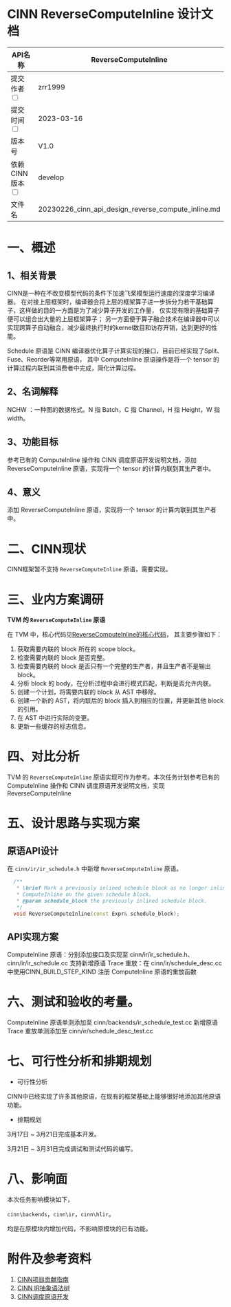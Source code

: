 # CINN ReverseComputeInline 设计文档
|API名称 | ReverseComputeInline | 
|---|---|
|提交作者<input type="checkbox" class="rowselector hidden"> | zrr1999 |
|提交时间<input type="checkbox" class="rowselector hidden"> | 2023-03-16 |
|版本号 | V1.0 | 
|依赖CINN版本<input type="checkbox" class="rowselector hidden"> | develop | 
|文件名 | 20230226_cinn_api_design_reverse_compute_inline.md<br> |


# 一、概述

## 1、相关背景
CINN是一种在不改变模型代码的条件下加速飞桨模型运行速度的深度学习编译器。
在对接上层框架时，编译器会将上层的框架算子进一步拆分为若干基础算子，这样做的目的一方面是为了减少算子开发的工作量，
仅实现有限的基础算子便可以组合出大量的上层框架算子；
另一方面便于算子融合技术在编译器中可以实现跨算子自动融合，减少最终执行时的kernel数目和访存开销，达到更好的性能。

Schedule 原语是 CINN 编译器优化算子计算实现的接口，目前已经实现了Split、Fuse、Reorder等常用原语，
其中 ComputeInline 原语操作是将一个 tensor 的计算过程内联到其消费者中完成，简化计算过程。

## 2、名词解释
NCHW ：一种图的数据格式。N 指 Batch，C 指 Channel，H 指 Height，W 指 width。

## 3、功能目标
参考已有的 ComputeInline 操作和 CINN 调度原语开发说明文档，添加 ReverseComputeInline 原语，实现将一个 tensor 的计算内联到其生产者中。

## 4、意义
添加 ReverseComputeInline 原语，实现将一个 tensor 的计算内联到其生产者中。

# 二、CINN现状
CINN框架暂不支持 `ReverseComputeInline` 原语，需要实现。

# 三、业内方案调研
**TVM 的 `ReverseComputeInline` 原语**

在 TVM 中，核心代码见[ReverseComputeInline的核心代码](https://github.com/apache/tvm/blob/422ca2855a74bf0d0d88f1aa66343015f4326ac1/src/tir/schedule/primitive/compute_inline.cc)，
其主要步骤如下：
1. 获取需要内联的 block 所在的 scope block。
2. 检查需要内联的 block 是否完整。
3. 检查需要内联的 block 是否只有一个完整的生产者，并且生产者不是输出 block。
4. 分析 block 的 body，在分析过程中会进行模式匹配，判断是否允许内联。
5. 创建一个计划，将需要内联的 block 从 AST 中移除。
6. 创建一个新的 AST，将内联后的 block 插入到相应的位置，并更新其他 block 的引用。
7. 在 AST 中进行实际的变更。
8. 更新一些缓存的标志信息。


# 四、对比分析
TVM 的 `ReverseComputeInline` 原语实现可作为参考。本次任务计划参考已有的 ComputeInline 操作和 CINN 调度原语开发说明文档，实现 ReverseComputeInline

# 五、设计思路与实现方案

## 原语API设计
在 `cinn/ir/ir_schedule.h` 中新增 `ReverseComputeInline` 原语。
```c++
  /**
   * \brief Mark a previously inlined schedule block as no longer inlined. This function undoes the effects of
   * ComputeInline on the given schedule block.
   * @param schedule_block the previously inlined schedule block.
   */
  void ReverseComputeInline(const Expr& schedule_block);
```

## API实现方案
ComputeInline 原语：分别添加接口及实现至 cinn/ir/ir_schedule.h、cinn/ir/ir_schedule.cc
支持新增原语 Trace 重放：在 cinn/ir/schedule_desc.cc 中使用CINN_BUILD_STEP_KIND 注册 ComputeInline 原语的重放函数

# 六、测试和验收的考量。
ComputeInline 原语单测添加至 cinn/backends/ir_schedule_test.cc
新增原语 Trace 重放单测添加至 cinn/ir/schedule_desc_test.cc

# 七、可行性分析和排期规划
- 可行性分析

CINN中已经实现了许多其他原语，在现有的框架基础上能够很好地添加其他原语功能。

- 排期规划

3月17日 ~ 3月21日完成基本开发。

3月21日 ~ 3月31日完成调试和测试代码的编写。

# 八、影响面
本次任务影响模块如下，

`cinn\backends`，`cinn\ir`，`cinn\hlir`。

均是在原模块内增加代码，不影响原模块的已有功能。

# 附件及参考资料
1. [CINN项目贡献指南](https://github.com/PaddlePaddle/CINN/pull/810)  
2. [CINN IR抽象语法树](https://github.com/PaddlePaddle/CINN/pull/775)  
3. [CINN调度原语开发](https://github.com/PaddlePaddle/community/blob/master/pfcc/call-for-contributions/CINN/CINN_ir_schedule.md) 
